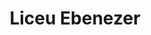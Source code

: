 ---
title: Liceu Ebenezer
image: >-
  https://res.cloudinary.com/izitech/image/upload/c_scale,q_auto,w_1080/v1556054150/websites/LiceuEbenezer.webp
category: web
link: https://liceuebenezer.com/
---